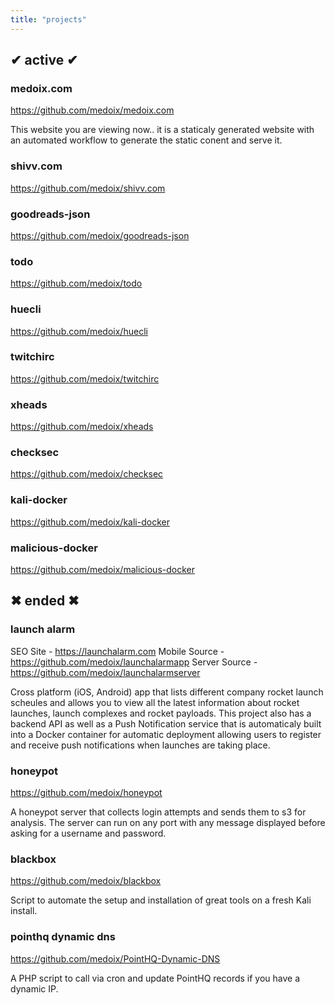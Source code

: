 ```yaml
---
title: "projects"
---
```


## ✔ active ✔
  
### medoix.com
https://github.com/medoix/medoix.com
  
This website you are viewing now.. it is a staticaly generated website with
an automated workflow to generate the static conent and serve it.

### shivv.com
https://github.com/medoix/shivv.com
  

### goodreads-json
https://github.com/medoix/goodreads-json

### todo
https://github.com/medoix/todo

### huecli
https://github.com/medoix/huecli

### twitchirc
https://github.com/medoix/twitchirc

### xheads
https://github.com/medoix/xheads

### checksec
https://github.com/medoix/checksec

### kali-docker
https://github.com/medoix/kali-docker

### malicious-docker
https://github.com/medoix/malicious-docker

## ✖ ended ✖
  
### launch alarm
SEO Site - https://launchalarm.com
Mobile Source - https://github.com/medoix/launchalarmapp
Server Source - https://github.com/medoix/launchalarmserver
  
Cross platform (iOS, Android) app that lists different company rocket launch
scheules and allows you to view all the latest information about rocket launches,
launch complexes and rocket payloads.
This project also has a backend API as well as a Push Notification service that is
automaticaly built into a Docker container for automatic deployment allowing users
to register and receive push notifications when launches are taking place.

### honeypot
https://github.com/medoix/honeypot
  
A honeypot server that collects login attempts and sends them to s3 for analysis.
The server can run on any port with any message displayed before asking for a
username and password.

### blackbox
https://github.com/medoix/blackbox
  
Script to automate the setup and installation of great tools on a fresh Kali install.

### pointhq dynamic dns
https://github.com/medoix/PointHQ-Dynamic-DNS
  
A PHP script to call via cron and update PointHQ records if you have a dynamic IP.
